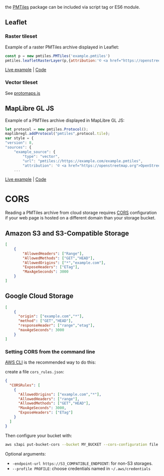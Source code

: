 the [PMTiles](https://www.npmjs.com/package/pmtiles) package can be included via script tag or ES6 module.

## Leaflet

### Raster tileset

Example of a raster PMTiles archive displayed in Leaflet:

```js
const p = new pmtiles.PMTiles('example.pmtiles')
pmtiles.leafletRasterLayer(p,{attribution:'© <a href="https://openstreetmap.org">OpenStreetMap</a>'}).addTo(map)
````


[Live example](https://protomaps.github.io/PMTiles/examples/leaflet.html) | [Code](https://github.com/protomaps/PMTiles/blob/master/js/examples/leaflet.html)

### Vector tileset

See [protomaps.js](https://github.com/protomaps/protomaps.js)

## MapLibre GL JS

Example of a PMTiles archive displayed in MapLibre GL JS:

```js
let protocol = new pmtiles.Protocol();
maplibregl.addProtocol("pmtiles",protocol.tile);
var style = {
"version": 8,
"sources": {
    "example_source": {
        "type": "vector",
        "url": "pmtiles://https://example.com/example.pmtiles",
        "attribution": '© <a href="https://openstreetmap.org">OpenStreetMap</a>'
    ...
```

[Live example](https://protomaps.github.io/PMTiles/examples/maplibre.html) | [Code](https://github.com/protomaps/PMTiles/blob/master/js/examples/maplibre.html)

# CORS

Reading a PMTiles archive from cloud storage requires [CORS](https://developer.mozilla.org/en-US/docs/Web/HTTP/CORS) configuration if your web page is hosted on a different domain than your storage bucket.

## Amazon S3 and S3-Compatible Storage

```json
[
    {
        "AllowedHeaders": ["Range"],
        "AllowedMethods": ["GET","HEAD"],
        "AllowedOrigins": ["*","example.com"],
        "ExposeHeaders": ["ETag"],
        "MaxAgeSeconds": 3000
    }
]
```

## Google Cloud Storage

```json
[
    {
      "origin": ["example.com","*"],
      "method": ["GET","HEAD"],
      "responseHeader": ["range","etag"],
      "maxAgeSeconds": 3000
    }
]
```

### Setting CORS from the command line

[AWS CLI](https://aws.amazon.com/cli/) is the recommended way to do this:

create a file `cors_rules.json`:

```json
{
  "CORSRules": [
    {
      "AllowedOrigins": ["example.com","*"],
      "AllowedHeaders": ["range"],
      "AllowedMethods": ["GET","HEAD"],
      "MaxAgeSeconds": 3000,
      "ExposeHeaders": ["ETag"]
    }
  ]
}
```

Then configure your bucket with:
```sh
aws s3api put-bucket-cors --bucket MY_BUCKET --cors-configuration file:///home/user/cors_rules.json
```
Optional arguments:

* `-endpoint-url https://S3_COMPATIBLE_ENDPOINT`: for non-S3 storages.
* `--profile PROFILE`: choose credentials named in `~/.aws/credentials`
